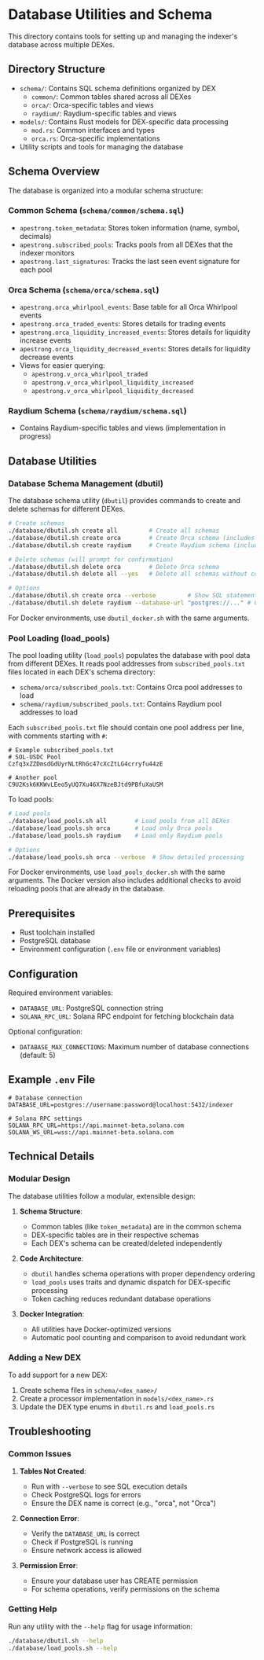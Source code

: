 # Database Utilities and Schema

This directory contains tools for setting up and managing the indexer's database across multiple DEXes.

## Directory Structure

- `schema/`: Contains SQL schema definitions organized by DEX
  - `common/`: Common tables shared across all DEXes
  - `orca/`: Orca-specific tables and views
  - `raydium/`: Raydium-specific tables and views
- `models/`: Contains Rust models for DEX-specific data processing
  - `mod.rs`: Common interfaces and types
  - `orca.rs`: Orca-specific implementations
- Utility scripts and tools for managing the database

## Schema Overview

The database is organized into a modular schema structure:

### Common Schema (`schema/common/schema.sql`)

- `apestrong.token_metadata`: Stores token information (name, symbol, decimals)
- `apestrong.subscribed_pools`: Tracks pools from all DEXes that the indexer monitors
- `apestrong.last_signatures`: Tracks the last seen event signature for each pool

### Orca Schema (`schema/orca/schema.sql`)

- `apestrong.orca_whirlpool_events`: Base table for all Orca Whirlpool events
- `apestrong.orca_traded_events`: Stores details for trading events
- `apestrong.orca_liquidity_increased_events`: Stores details for liquidity increase events
- `apestrong.orca_liquidity_decreased_events`: Stores details for liquidity decrease events
- Views for easier querying:
  - `apestrong.v_orca_whirlpool_traded`
  - `apestrong.v_orca_whirlpool_liquidity_increased`
  - `apestrong.v_orca_whirlpool_liquidity_decreased`

### Raydium Schema (`schema/raydium/schema.sql`)

- Contains Raydium-specific tables and views (implementation in progress)

## Database Utilities

### Database Schema Management (dbutil)

The database schema utility (`dbutil`) provides commands to create and delete schemas for different DEXes.

```bash
# Create schemas
./database/dbutil.sh create all         # Create all schemas
./database/dbutil.sh create orca        # Create Orca schema (includes common)
./database/dbutil.sh create raydium     # Create Raydium schema (includes common)

# Delete schemas (will prompt for confirmation)
./database/dbutil.sh delete orca        # Delete Orca schema
./database/dbutil.sh delete all --yes   # Delete all schemas without confirmation

# Options
./database/dbutil.sh create orca --verbose         # Show SQL statements
./database/dbutil.sh delete raydium --database-url "postgres://..." # Custom connection
```

For Docker environments, use `dbutil_docker.sh` with the same arguments.

### Pool Loading (load_pools)

The pool loading utility (`load_pools`) populates the database with pool data from different DEXes. It reads pool addresses from `subscribed_pools.txt` files located in each DEX's schema directory:

- `schema/orca/subscribed_pools.txt`: Contains Orca pool addresses to load
- `schema/raydium/subscribed_pools.txt`: Contains Raydium pool addresses to load

Each `subscribed_pools.txt` file should contain one pool address per line, with comments starting with `#`:

```
# Example subscribed_pools.txt
# SOL-USDC Pool
Czfq3xZZDmsdGdUyrNLtRhGc47cXcZtLG4crryfu44zE

# Another pool
C9U2Ksk6KKWvLEeo5yUQ7Xu46X7NzeBJtd9PBfuXaUSM
```

To load pools:

```bash
# Load pools
./database/load_pools.sh all        # Load pools from all DEXes
./database/load_pools.sh orca       # Load only Orca pools
./database/load_pools.sh raydium    # Load only Raydium pools

# Options
./database/load_pools.sh orca --verbose  # Show detailed processing
```

For Docker environments, use `load_pools_docker.sh` with the same arguments. The Docker version also includes additional checks to avoid reloading pools that are already in the database.

## Prerequisites

- Rust toolchain installed
- PostgreSQL database
- Environment configuration (`.env` file or environment variables)

## Configuration

Required environment variables:

- `DATABASE_URL`: PostgreSQL connection string
- `SOLANA_RPC_URL`: Solana RPC endpoint for fetching blockchain data

Optional configuration:

- `DATABASE_MAX_CONNECTIONS`: Maximum number of database connections (default: 5)

## Example `.env` File

```
# Database connection
DATABASE_URL=postgres://username:password@localhost:5432/indexer

# Solana RPC settings
SOLANA_RPC_URL=https://api.mainnet-beta.solana.com
SOLANA_WS_URL=wss://api.mainnet-beta.solana.com
```

## Technical Details

### Modular Design

The database utilities follow a modular, extensible design:

1. **Schema Structure**:

   - Common tables (like `token_metadata`) are in the common schema
   - DEX-specific tables are in their respective schemas
   - Each DEX's schema can be created/deleted independently

2. **Code Architecture**:

   - `dbutil` handles schema operations with proper dependency ordering
   - `load_pools` uses traits and dynamic dispatch for DEX-specific processing
   - Token caching reduces redundant database operations

3. **Docker Integration**:
   - All utilities have Docker-optimized versions
   - Automatic pool counting and comparison to avoid redundant work

### Adding a New DEX

To add support for a new DEX:

1. Create schema files in `schema/<dex_name>/`
2. Create a processor implementation in `models/<dex_name>.rs`
3. Update the DEX type enums in `dbutil.rs` and `load_pools.rs`

## Troubleshooting

### Common Issues

1. **Tables Not Created**:

   - Run with `--verbose` to see SQL execution details
   - Check PostgreSQL logs for errors
   - Ensure the DEX name is correct (e.g., "orca", not "Orca")

2. **Connection Error**:

   - Verify the `DATABASE_URL` is correct
   - Check if PostgreSQL is running
   - Ensure network access is allowed

3. **Permission Error**:
   - Ensure your database user has CREATE permission
   - For schema operations, verify permissions on the schema

### Getting Help

Run any utility with the `--help` flag for usage information:

```bash
./database/dbutil.sh --help
./database/load_pools.sh --help
```
